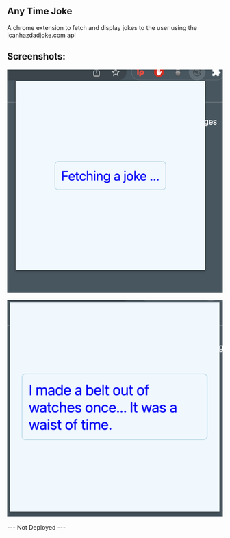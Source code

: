 ## Any Time Joke
A chrome extension to fetch and display jokes to the user using the icanhazdadjoke.com api

## Screenshots:

![Loading Page](https://github.com/namangarg2000/AnyTimeJoke/blob/main/screenshots/loading.png)

![Joke](https://github.com/namangarg2000/AnyTimeJoke/blob/main/screenshots/joke.png)

 --- Not Deployed  ---